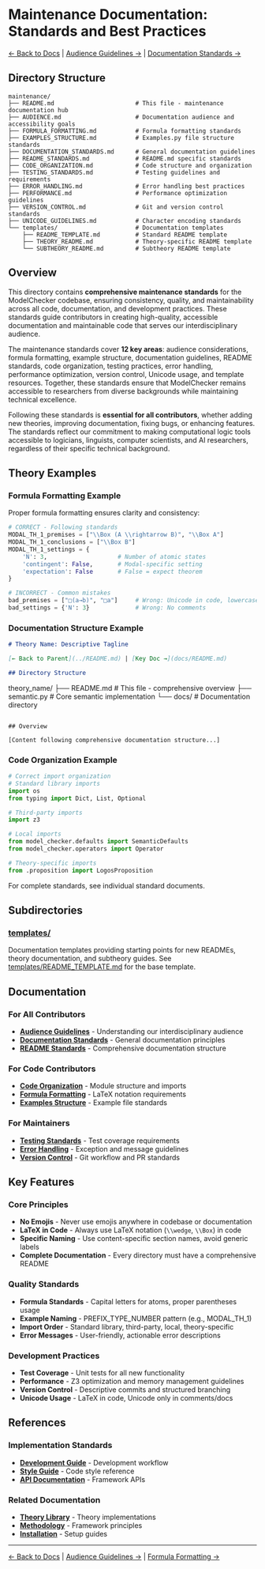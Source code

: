 # Maintenance Documentation: Standards and Best Practices

[← Back to Docs](../README.md) | [Audience Guidelines →](AUDIENCE.md) | [Documentation Standards →](DOCUMENTATION_STANDARDS.md)

## Directory Structure

```
maintenance/
├── README.md                       # This file - maintenance documentation hub
├── AUDIENCE.md                     # Documentation audience and accessibility goals
├── FORMULA_FORMATTING.md           # Formula formatting standards
├── EXAMPLES_STRUCTURE.md           # Examples.py file structure standards
├── DOCUMENTATION_STANDARDS.md      # General documentation guidelines
├── README_STANDARDS.md             # README.md specific standards
├── CODE_ORGANIZATION.md            # Code structure and organization
├── TESTING_STANDARDS.md            # Testing guidelines and requirements
├── ERROR_HANDLING.md               # Error handling best practices
├── PERFORMANCE.md                  # Performance optimization guidelines
├── VERSION_CONTROL.md              # Git and version control standards
├── UNICODE_GUIDELINES.md           # Character encoding standards
└── templates/                      # Documentation templates
    ├── README_TEMPLATE.md          # Standard README template
    ├── THEORY_README.md            # Theory-specific README template
    └── SUBTHEORY_README.md         # Subtheory README template
```

## Overview

This directory contains **comprehensive maintenance standards** for the ModelChecker codebase, ensuring consistency, quality, and maintainability across all code, documentation, and development practices. These standards guide contributors in creating high-quality, accessible documentation and maintainable code that serves our interdisciplinary audience.

The maintenance standards cover **12 key areas**: audience considerations, formula formatting, example structure, documentation guidelines, README standards, code organization, testing practices, error handling, performance optimization, version control, Unicode usage, and template resources. Together, these standards ensure that ModelChecker remains accessible to researchers from diverse backgrounds while maintaining technical excellence.

Following these standards is **essential for all contributors**, whether adding new theories, improving documentation, fixing bugs, or enhancing features. The standards reflect our commitment to making computational logic tools accessible to logicians, linguists, computer scientists, and AI researchers, regardless of their specific technical background.

## Theory Examples

### Formula Formatting Example

Proper formula formatting ensures clarity and consistency:

```python
# CORRECT - Following standards
MODAL_TH_1_premises = ["\\Box (A \\rightarrow B)", "\\Box A"]
MODAL_TH_1_conclusions = ["\\Box B"]
MODAL_TH_1_settings = {
    'N': 3,                    # Number of atomic states
    'contingent': False,       # Modal-specific setting
    'expectation': False       # False = expect theorem
}

# INCORRECT - Common mistakes
bad_premises = ["□(a→b)", "□a"]     # Wrong: Unicode in code, lowercase
bad_settings = {'N': 3}             # Wrong: No comments
```

### Documentation Structure Example

```markdown
# Theory Name: Descriptive Tagline

[← Back to Parent](../README.md) | [Key Doc →](docs/README.md)

## Directory Structure

```
theory_name/
├── README.md               # This file - comprehensive overview
├── semantic.py            # Core semantic implementation
└── docs/                  # Documentation directory
```

## Overview

[Content following comprehensive documentation structure...]
```

### Code Organization Example

```python
# Correct import organization
# Standard library imports
import os
from typing import Dict, List, Optional

# Third-party imports
import z3

# Local imports
from model_checker.defaults import SemanticDefaults
from model_checker.operators import Operator

# Theory-specific imports
from .proposition import LogosProposition
```

For complete standards, see individual standard documents.

## Subdirectories

### [templates/](templates/)
Documentation templates providing starting points for new READMEs, theory documentation, and subtheory guides. See [templates/README_TEMPLATE.md](templates/README_TEMPLATE.md) for the base template.

## Documentation

### For All Contributors
- **[Audience Guidelines](AUDIENCE.md)** - Understanding our interdisciplinary audience
- **[Documentation Standards](DOCUMENTATION_STANDARDS.md)** - General documentation principles
- **[README Standards](README_STANDARDS.md)** - Comprehensive documentation structure

### For Code Contributors
- **[Code Organization](CODE_ORGANIZATION.md)** - Module structure and imports
- **[Formula Formatting](FORMULA_FORMATTING.md)** - LaTeX notation requirements
- **[Examples Structure](EXAMPLES_STRUCTURE.md)** - Example file standards

### For Maintainers
- **[Testing Standards](TESTING_STANDARDS.md)** - Test coverage requirements
- **[Error Handling](ERROR_HANDLING.md)** - Exception and message guidelines
- **[Version Control](VERSION_CONTROL.md)** - Git workflow and PR standards

## Key Features

### Core Principles
- **No Emojis** - Never use emojis anywhere in codebase or documentation
- **LaTeX in Code** - Always use LaTeX notation (`\\wedge`, `\\Box`) in code
- **Specific Naming** - Use content-specific section names, avoid generic labels
- **Complete Documentation** - Every directory must have a comprehensive README

### Quality Standards
- **Formula Standards** - Capital letters for atoms, proper parentheses usage
- **Example Naming** - PREFIX_TYPE_NUMBER pattern (e.g., MODAL_TH_1)
- **Import Order** - Standard library, third-party, local, theory-specific
- **Error Messages** - User-friendly, actionable error descriptions

### Development Practices
- **Test Coverage** - Unit tests for all new functionality
- **Performance** - Z3 optimization and memory management guidelines
- **Version Control** - Descriptive commits and structured branching
- **Unicode Usage** - LaTeX in code, Unicode only in comments/docs

## References

### Implementation Standards
- **[Development Guide](../../Code/docs/DEVELOPMENT.md)** - Development workflow
- **[Style Guide](../../Code/docs/STYLE_GUIDE.md)** - Code style reference
- **[API Documentation](../../Code/src/model_checker/README.md)** - Framework APIs

### Related Documentation
- **[Theory Library](../../Code/src/model_checker/theory_lib/README.md)** - Theory implementations
- **[Methodology](../methodology/README.md)** - Framework principles
- **[Installation](../installation/README.md)** - Setup guides

---

[← Back to Docs](../README.md) | [Audience Guidelines →](AUDIENCE.md) | [Formula Formatting →](FORMULA_FORMATTING.md)